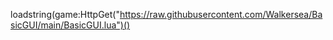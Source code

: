 loadstring(game:HttpGet("https://raw.githubusercontent.com/Walkersea/BasicGUI/main/BasicGUI.lua")()
